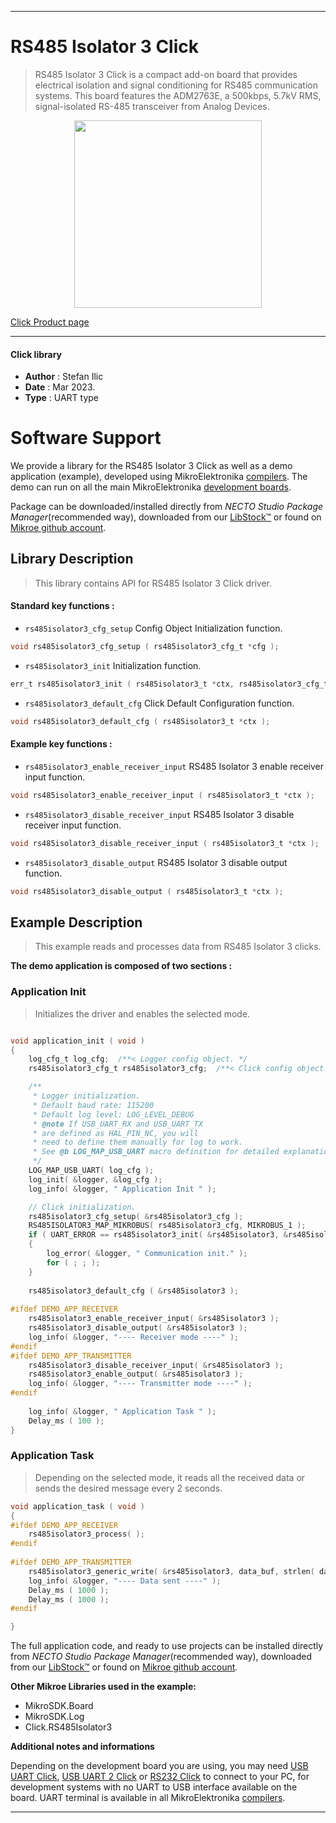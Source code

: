 
---
# RS485 Isolator 3 Click

> RS485 Isolator 3 Click is a compact add-on board that provides electrical isolation and signal conditioning for RS485 communication systems. This board features the ADM2763E, a 500kbps, 5.7kV RMS, signal-isolated RS-485 transceiver from Analog Devices.

<p align="center">
  <img src="https://download.mikroe.com/images/click_for_ide/rs485isolator3_click.png" height=300px>
</p>

[Click Product page](https://www.mikroe.com/rs485-isolator-3-click)

---


#### Click library

- **Author**        : Stefan Ilic
- **Date**          : Mar 2023.
- **Type**          : UART type


# Software Support

We provide a library for the RS485 Isolator 3 Click
as well as a demo application (example), developed using MikroElektronika
[compilers](https://www.mikroe.com/necto-studio).
The demo can run on all the main MikroElektronika [development boards](https://www.mikroe.com/development-boards).

Package can be downloaded/installed directly from *NECTO Studio Package Manager*(recommended way), downloaded from our [LibStock&trade;](https://libstock.mikroe.com) or found on [Mikroe github account](https://github.com/MikroElektronika/mikrosdk_click_v2/tree/master/clicks).

## Library Description

> This library contains API for RS485 Isolator 3 Click driver.

#### Standard key functions :

- `rs485isolator3_cfg_setup` Config Object Initialization function.
```c
void rs485isolator3_cfg_setup ( rs485isolator3_cfg_t *cfg );
```

- `rs485isolator3_init` Initialization function.
```c
err_t rs485isolator3_init ( rs485isolator3_t *ctx, rs485isolator3_cfg_t *cfg );
```

- `rs485isolator3_default_cfg` Click Default Configuration function.
```c
void rs485isolator3_default_cfg ( rs485isolator3_t *ctx );
```

#### Example key functions :

- `rs485isolator3_enable_receiver_input` RS485 Isolator 3 enable receiver input function.
```c
void rs485isolator3_enable_receiver_input ( rs485isolator3_t *ctx );
```

- `rs485isolator3_disable_receiver_input` RS485 Isolator 3 disable receiver input function.
```c
void rs485isolator3_disable_receiver_input ( rs485isolator3_t *ctx );
```

- `rs485isolator3_disable_output` RS485 Isolator 3 disable output function.
```c
void rs485isolator3_disable_output ( rs485isolator3_t *ctx );
```

## Example Description

> This example reads and processes data from RS485 Isolator 3 clicks.

**The demo application is composed of two sections :**

### Application Init

> Initializes the driver and enables the selected mode.

```c

void application_init ( void ) 
{
    log_cfg_t log_cfg;  /**< Logger config object. */
    rs485isolator3_cfg_t rs485isolator3_cfg;  /**< Click config object. */

    /** 
     * Logger initialization.
     * Default baud rate: 115200
     * Default log level: LOG_LEVEL_DEBUG
     * @note If USB_UART_RX and USB_UART_TX 
     * are defined as HAL_PIN_NC, you will 
     * need to define them manually for log to work. 
     * See @b LOG_MAP_USB_UART macro definition for detailed explanation.
     */
    LOG_MAP_USB_UART( log_cfg );
    log_init( &logger, &log_cfg );
    log_info( &logger, " Application Init " );

    // Click initialization.
    rs485isolator3_cfg_setup( &rs485isolator3_cfg );
    RS485ISOLATOR3_MAP_MIKROBUS( rs485isolator3_cfg, MIKROBUS_1 );
    if ( UART_ERROR == rs485isolator3_init( &rs485isolator3, &rs485isolator3_cfg ) ) 
    {
        log_error( &logger, " Communication init." );
        for ( ; ; );
    }
    
    rs485isolator3_default_cfg ( &rs485isolator3 );
    
#ifdef DEMO_APP_RECEIVER
    rs485isolator3_enable_receiver_input( &rs485isolator3 );
    rs485isolator3_disable_output( &rs485isolator3 );
    log_info( &logger, "---- Receiver mode ----" );
#endif 
#ifdef DEMO_APP_TRANSMITTER
    rs485isolator3_disable_receiver_input( &rs485isolator3 );
    rs485isolator3_enable_output( &rs485isolator3 );    
    log_info( &logger, "---- Transmitter mode ----" );
#endif
    
    log_info( &logger, " Application Task " );
    Delay_ms ( 100 );
}

```

### Application Task

> Depending on the selected mode, it reads all the received data or sends the desired message
 every 2 seconds.

```c
void application_task ( void ) 
{
#ifdef DEMO_APP_RECEIVER
    rs485isolator3_process( );
#endif    
    
#ifdef DEMO_APP_TRANSMITTER
    rs485isolator3_generic_write( &rs485isolator3, data_buf, strlen( data_buf ) );
    log_info( &logger, "---- Data sent ----" );
    Delay_ms ( 1000 );
    Delay_ms ( 1000 );
#endif    

}
```

The full application code, and ready to use projects can be installed directly from *NECTO Studio Package Manager*(recommended way), downloaded from our [LibStock&trade;](https://libstock.mikroe.com) or found on [Mikroe github account](https://github.com/MikroElektronika/mikrosdk_click_v2/tree/master/clicks).

**Other Mikroe Libraries used in the example:**

- MikroSDK.Board
- MikroSDK.Log
- Click.RS485Isolator3

**Additional notes and informations**

Depending on the development board you are using, you may need
[USB UART Click](https://www.mikroe.com/usb-uart-click),
[USB UART 2 Click](https://www.mikroe.com/usb-uart-2-click) or
[RS232 Click](https://www.mikroe.com/rs232-click) to connect to your PC, for
development systems with no UART to USB interface available on the board. UART
terminal is available in all MikroElektronika
[compilers](https://shop.mikroe.com/compilers).

---
